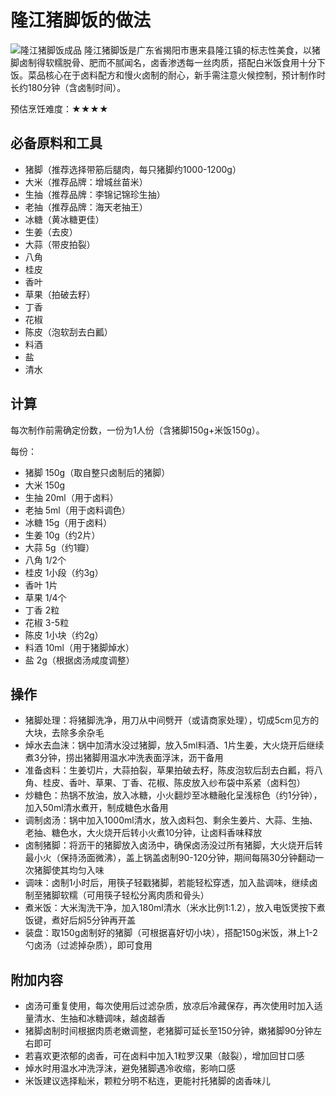 # 隆江猪脚饭的做法
![隆江猪脚饭成品](./隆江猪脚饭.jpeg)
隆江猪脚饭是广东省揭阳市惠来县隆江镇的标志性美食，以猪脚卤制得软糯脱骨、肥而不腻闻名，卤香渗透每一丝肉质，搭配白米饭食用十分下饭。菜品核心在于卤料配方和慢火卤制的耐心，新手需注意火候控制，预计制作时长约180分钟（含卤制时间）。

预估烹饪难度：★★★★

## 必备原料和工具
- 猪脚（推荐选择带筋后腿肉，每只猪脚约1000-1200g）
- 大米（推荐品牌：增城丝苗米）
- 生抽（推荐品牌：李锦记锦珍生抽）
- 老抽（推荐品牌：海天老抽王）
- 冰糖（黄冰糖更佳）
- 生姜（去皮）
- 大蒜（带皮拍裂）
- 八角
- 桂皮
- 香叶
- 草果（拍破去籽）
- 丁香
- 花椒
- 陈皮（泡软刮去白瓤）
- 料酒
- 盐
- 清水

## 计算
每次制作前需确定份数，一份为1人份（含猪脚150g+米饭150g）。

每份：
- 猪脚 150g（取自整只卤制后的猪脚）
- 大米 150g
- 生抽 20ml（用于卤料）
- 老抽 5ml（用于卤料调色）
- 冰糖 15g（用于卤料）
- 生姜 10g（约2片）
- 大蒜 5g（约1瓣）
- 八角 1/2个
- 桂皮 1小段（约3g）
- 香叶 1片
- 草果 1/4个
- 丁香 2粒
- 花椒 3-5粒
- 陈皮 1小块（约2g）
- 料酒 10ml（用于猪脚焯水）
- 盐 2g（根据卤汤咸度调整）

## 操作
- 猪脚处理：将猪脚洗净，用刀从中间劈开（或请商家处理），切成5cm见方的大块，去除多余杂毛
- 焯水去血沫：锅中加清水没过猪脚，放入5ml料酒、1片生姜，大火烧开后继续煮3分钟，捞出猪脚用温水冲洗表面浮沫，沥干备用
- 准备卤料：生姜切片，大蒜拍裂，草果拍破去籽，陈皮泡软后刮去白瓤，将八角、桂皮、香叶、草果、丁香、花椒、陈皮放入纱布袋中系紧（卤料包）
- 炒糖色：热锅不放油，放入冰糖，小火翻炒至冰糖融化呈浅棕色（约1分钟），加入50ml清水煮开，制成糖色水备用
- 调制卤汤：锅中加入1000ml清水，放入卤料包、剩余生姜片、大蒜、生抽、老抽、糖色水，大火烧开后转小火煮10分钟，让卤料香味释放
- 卤制猪脚：将沥干的猪脚放入卤汤中，确保卤汤没过所有猪脚，大火烧开后转最小火（保持汤面微沸），盖上锅盖卤制90-120分钟，期间每隔30分钟翻动一次猪脚使其均匀入味
- 调味：卤制1小时后，用筷子轻戳猪脚，若能轻松穿透，加入盐调味，继续卤制至猪脚软糯（可用筷子轻松分离肉质和骨头）
- 煮米饭：大米淘洗干净，加入180ml清水（米水比例1:1.2），放入电饭煲按下煮饭键，煮好后焖5分钟再开盖
- 装盘：取150g卤制好的猪脚（可根据喜好切小块），搭配150g米饭，淋上1-2勺卤汤（过滤掉杂质），即可食用

## 附加内容
- 卤汤可重复使用，每次使用后过滤杂质，放凉后冷藏保存，再次使用时加入适量清水、生抽和冰糖调味，越卤越香
- 猪脚卤制时间根据肉质老嫩调整，老猪脚可延长至150分钟，嫩猪脚90分钟左右即可
- 若喜欢更浓郁的卤香，可在卤料中加入1粒罗汉果（敲裂），增加回甘口感
- 焯水时用温水冲洗浮沫，避免猪脚遇冷收缩，影响口感
- 米饭建议选择籼米，颗粒分明不粘连，更能衬托猪脚的卤香味儿